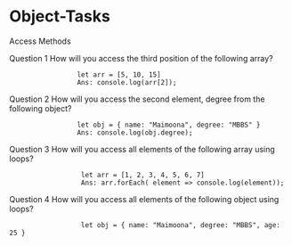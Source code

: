 # Object-Tasks

Access Methods

Question 1
How will you access the third position of the following array?

                     let arr = [5, 10, 15]
                     Ans: console.log(arr[2]);
Question 2
How will you access the second element, degree from the following object?

                     let obj = { name: "Maimoona", degree: "MBBS" }
                     Ans: console.log(obj.degree); 
Question 3
How will you access all elements of the following array using loops?

                      let arr = [1, 2, 3, 4, 5, 6, 7]
                      Ans: arr.forEach( element => console.log(element));
Question 4
How will you access all elements of the following object using loops?

                      let obj = { name: "Maimoona", degree: "MBBS", age: 25 }
